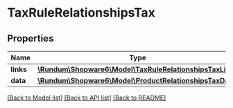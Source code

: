 # TaxRuleRelationshipsTax

## Properties
Name | Type | Description | Notes
------------ | ------------- | ------------- | -------------
**links** | [**\Rundum\Shopware6\Model\TaxRuleRelationshipsTaxLinks**](TaxRuleRelationshipsTaxLinks.md) |  | [optional] 
**data** | [**\Rundum\Shopware6\Model\ProductRelationshipsTaxData**](ProductRelationshipsTaxData.md) |  | [optional] 

[[Back to Model list]](../../README.md#documentation-for-models) [[Back to API list]](../../README.md#documentation-for-api-endpoints) [[Back to README]](../../README.md)


